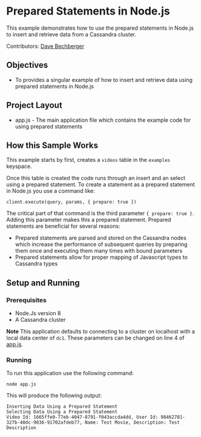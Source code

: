 # Prepared Statements in Node.js
This example demonstrates how to use the prepared statements in Node.js to insert and retrieve data from a Cassandra cluster.

Contributors: [Dave Bechberger](https://github.com/bechbd)

## Objectives

* To provides a singular example of how to insert and retrieve data using prepared statements in Node.js
  
## Project Layout

* app.js - The main application file which contains the example code for using prepared statements

## How this Sample Works
This example starts by first, creates a `videos` table in the `examples` keyspace.

Once this table is created the code runs through an insert and an select using a prepared statement.  To create a statement as a prepared statement in Node.js you use a command like:

`client.execute(query, params, { prepare: true })`

The critical part of that command is the third parameter `{ prepare: true }`.  Adding this parameter makes this a prepared statement.  Prepared statements are beneficial for several reasons:

* Prepared statements are parsed and stored on the Cassandra nodes which increase the performance of subsequent queries by preparing them once and executing them many times with bound parameters
* Prepared statements allow for proper mapping of Javascript types to Cassandra types


## Setup and Running

### Prerequisites

* Node.Js version 8
* A Cassandra cluster

**Note** This application defaults to connecting to a cluster on localhost with a local data center of `dc1`.  These parameters can be changed on line 4 of [app.js](app.js).

### Running
To run this application use the following command:

`node app.js`

This will produce the following output:

```
Inserting Data Using a Prepared Statement
Selecting Data Using a Prepared Statement
Video Id: 1665ffe0-77eb-4047-8791-f043accda4dd, User Id: 98462781-327b-40dc-9036-91702afdeb77, Name: Test Movie, Description: Test Description
```

